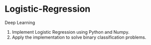 # Logistic-Regression
Deep Learning




1. Implement Logistic Regression using Python and Numpy.
2. Apply the implementation to solve binary classification problems.
